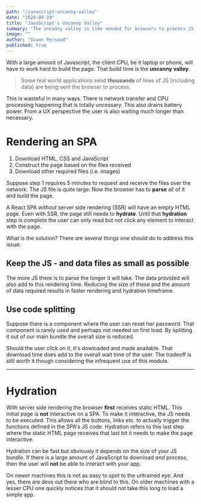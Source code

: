 ```yaml
---
path: "/javascript-uncanny-valley"
date: "2020-09-24"
title: "JavaScript's Uncanny Valley"
summary: "The uncanny valley is time needed for browsers to process JS code and build your application"
image: ""
author: "Giwan Persaud"
published: true
---
```


With a large amount of Javascript, the client CPU, be it laptop or phone, will have to work hard to build the page. That build time is the **uncanny valley**.

> Some real world applications send **thousands** of lines of JS (including data) are being sent the browser to process.

This is wasteful in many ways. There is network transfer and CPU processing happening that is totally uncessary. This also drains battery power.
From a UX perspective the user is also waiting much longer than necessary.

# Rendering an SPA

1. Download HTML, CSS and JavaScript
2. Construct the page based on the files received
3. Download other required files (i.e. images)

Suppose step 1 requires 5 minutes to request and receive the files over the network. The JS file is quite large. Now the browser has to **parse** all of it and build the page.

A React SPA _without_ server side rendering (SSR) will have an empty HTML page. Even with SSR, the page still needs to **hydrate**. Until that **hydration** step is complete the user can only read but not click any element to interact with the page.

What is the solution?
There are several things one should do to address this issue:

## Keep the JS - and data files as small as possible

The more JS there is to parse the longer it will take. The data provided will also add to this rendering time. Reducing the size of these and the amount of data required results in faster rendering and hydration timeframe.

## Use code splitting

Suppose there is a component where the user can reset her password. That component is rarely used and perhaps not needed on first load. By splitting it out of our main bundle the overall size is reduced.

Should the user click on it, it's dowloaded and made available. That download time does add to the overall wait time of the user. The tradeoff is still worth it though considering the infrequent use of this module.

---

# Hydration

With server side rendering the browser **first** receives static HTML. This initial page is **not** interactive on a SPA. To make it interactive, the JS needs to be executed. This allows all the buttons, links etc. to actually trigger the functions defined in the SPA's JS code. Hydration refers to this last step where the static HTML page receives that last bit it needs to make the page interactive.

Hydration can be fast but obviously it depends on the size of your JS bundle. If there is a large amount of JavaScript to download _and_ process, then the user will **not** be able to interact with your app.

On newer machines this is not as easy to spot to the untrained eye. And yes, there are devs out there who are blind to this. On older machines with a lesser CPU one quickly notices that it should not take this long to load a simple app.
